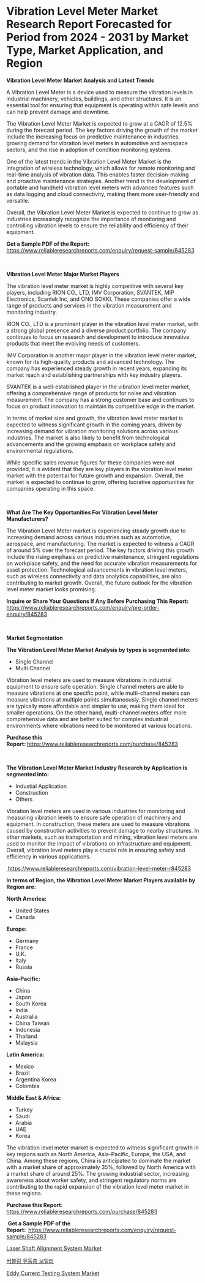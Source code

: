 <p><h1>Vibration Level Meter Market Research Report Forecasted for Period from 2024 -  2031 by Market Type, Market Application, and Region</h1></p><p><strong>Vibration Level Meter Market Analysis and Latest Trends</strong></p>
<p><p>A Vibration Level Meter is a device used to measure the vibration levels in industrial machinery, vehicles, buildings, and other structures. It is an essential tool for ensuring that equipment is operating within safe levels and can help prevent damage and downtime.</p><p>The Vibration Level Meter Market is expected to grow at a CAGR of 12.5% during the forecast period. The key factors driving the growth of the market include the increasing focus on predictive maintenance in industries, growing demand for vibration level meters in automotive and aerospace sectors, and the rise in adoption of condition monitoring systems.</p><p>One of the latest trends in the Vibration Level Meter Market is the integration of wireless technology, which allows for remote monitoring and real-time analysis of vibration data. This enables faster decision-making and proactive maintenance strategies. Another trend is the development of portable and handheld vibration level meters with advanced features such as data logging and cloud connectivity, making them more user-friendly and versatile.</p><p>Overall, the Vibration Level Meter Market is expected to continue to grow as industries increasingly recognize the importance of monitoring and controlling vibration levels to ensure the reliability and efficiency of their equipment.</p></p>
<p><strong>Get a Sample PDF of the Report:&nbsp;</strong> <a href="https://www.reliableresearchreports.com/enquiry/request-sample/845283">https://www.reliableresearchreports.com/enquiry/request-sample/845283</a></p>
<p>&nbsp;</p>
<p><strong>Vibration Level Meter Major Market Players</strong></p>
<p><p>The vibration level meter market is highly competitive with several key players, including RION CO., LTD, IMV Corporation, SVANTEK, MIP Electronics, Scantek Inc, and ONO SOKKI. These companies offer a wide range of products and services in the vibration measurement and monitoring industry.</p><p>RION CO., LTD is a prominent player in the vibration level meter market, with a strong global presence and a diverse product portfolio. The company continues to focus on research and development to introduce innovative products that meet the evolving needs of customers.</p><p>IMV Corporation is another major player in the vibration level meter market, known for its high-quality products and advanced technology. The company has experienced steady growth in recent years, expanding its market reach and establishing partnerships with key industry players.</p><p>SVANTEK is a well-established player in the vibration level meter market, offering a comprehensive range of products for noise and vibration measurement. The company has a strong customer base and continues to focus on product innovation to maintain its competitive edge in the market.</p><p>In terms of market size and growth, the vibration level meter market is expected to witness significant growth in the coming years, driven by increasing demand for vibration monitoring solutions across various industries. The market is also likely to benefit from technological advancements and the growing emphasis on workplace safety and environmental regulations.</p><p>While specific sales revenue figures for these companies were not provided, it is evident that they are key players in the vibration level meter market with the potential for future growth and expansion. Overall, the market is expected to continue to grow, offering lucrative opportunities for companies operating in this space.</p></p>
<p>&nbsp;</p>
<p><strong>What Are The Key Opportunities For Vibration Level Meter Manufacturers?</strong></p>
<p><p>The Vibration Level Meter market is experiencing steady growth due to increasing demand across various industries such as automotive, aerospace, and manufacturing. The market is expected to witness a CAGR of around 5% over the forecast period. The key factors driving this growth include the rising emphasis on predictive maintenance, stringent regulations on workplace safety, and the need for accurate vibration measurements for asset protection. Technological advancements in vibration level meters, such as wireless connectivity and data analytics capabilities, are also contributing to market growth. Overall, the future outlook for the vibration level meter market looks promising.</p></p>
<p><strong>Inquire or Share Your Questions If Any Before Purchasing This Report:</strong> <a href="https://www.reliableresearchreports.com/enquiry/pre-order-enquiry/845283">https://www.reliableresearchreports.com/enquiry/pre-order-enquiry/845283</a></p>
<p>&nbsp;</p>
<p><strong>Market Segmentation</strong></p>
<p><strong>The Vibration Level Meter Market Analysis by types is segmented into:</strong></p>
<p><ul><li>Single Channel</li><li>Multi Channel</li></ul></p>
<p><p>Vibration level meters are used to measure vibrations in industrial equipment to ensure safe operation. Single channel meters are able to measure vibrations at one specific point, while multi-channel meters can measure vibrations at multiple points simultaneously. Single channel meters are typically more affordable and simpler to use, making them ideal for smaller operations. On the other hand, multi-channel meters offer more comprehensive data and are better suited for complex industrial environments where vibrations need to be monitored at various locations.</p></p>
<p><strong>Purchase this Report:&nbsp;</strong><a href="https://www.reliableresearchreports.com/purchase/845283">https://www.reliableresearchreports.com/purchase/845283</a></p>
<p>&nbsp;</p>
<p><strong>The Vibration Level Meter Market Industry Research by Application is segmented into:</strong></p>
<p><ul><li>Industial Application</li><li>Construction</li><li>Others</li></ul></p>
<p><p>Vibration level meters are used in various industries for monitoring and measuring vibration levels to ensure safe operation of machinery and equipment. In construction, these meters are used to measure vibrations caused by construction activities to prevent damage to nearby structures. In other markets, such as transportation and mining, vibration level meters are used to monitor the impact of vibrations on infrastructure and equipment. Overall, vibration level meters play a crucial role in ensuring safety and efficiency in various applications.</p></p>
<p><a href="https://www.reliableresearchreports.com/vibration-level-meter-r845283">&nbsp;https://www.reliableresearchreports.com/vibration-level-meter-r845283</a></p>
<p><strong>In terms of Region, the Vibration Level Meter Market Players available by Region are:</strong></p>
<p>
    <p> <strong> North America: </strong>
        <ul>
            <li>United States</li>
            <li>Canada</li>
        </ul>
        </p> 
    <p> <strong> Europe: </strong>
        <ul>
            <li>Germany</li>
            <li>France</li>
            <li>U.K.</li>
            <li>Italy</li>
            <li>Russia</li>
        </ul>
        </p> 
    <p> <strong> Asia-Pacific: </strong>
        <ul>
            <li>China</li>
            <li>Japan</li>
            <li>South Korea</li>
            <li>India</li>
            <li>Australia</li>
            <li>China Taiwan</li>
            <li>Indonesia</li>
            <li>Thailand</li>
            <li>Malaysia</li>
        </ul>
        </p> 
    <p> <strong> Latin America: </strong>
        <ul>
            <li>Mexico</li>
            <li>Brazil</li>
            <li>Argentina Korea</li>
            <li>Colombia</li>
        </ul>
        </p> 
    <p> <strong> Middle East & Africa: </strong>
        <ul>
            <li>Turkey</li>
            <li>Saudi</li>
            <li>Arabia</li>
            <li>UAE</li>
            <li>Korea</li>
        </ul>
    </p>
    </p>
<p><p>The vibration level meter market is expected to witness significant growth in key regions such as North America, Asia-Pacific, Europe, the USA, and China. Among these regions, China is anticipated to dominate the market with a market share of approximately 35%, followed by North America with a market share of around 25%. The growing industrial sector, increasing awareness about worker safety, and stringent regulatory norms are contributing to the rapid expansion of the vibration level meter market in these regions.</p></p>
<p><strong>Purchase this Report: </strong><a href="https://www.reliableresearchreports.com/purchase/845283">https://www.reliableresearchreports.com/purchase/845283</a></p>
<p>&nbsp;<strong>Get a Sample PDF of the Report:&nbsp;&nbsp;</strong><a href="https://www.reliableresearchreports.com/enquiry/request-sample/845283">https://www.reliableresearchreports.com/enquiry/request-sample/845283</a></p>
<p><strong></strong></p>
<p><p><a href="https://github.com/jodemen/Market-Research-Report-List-2/blob/main/laser-shaft-alignment-system-market.md">Laser Shaft Alignment System Market</a></p><p><a href="https://github.com/wallacBahrtyinger567686/Market-Research-Report-List-1/blob/main/331958926514.md">버블링 유동층 보일러</a></p><p><a href="https://github.com/Sarissaschmalingtr6fz2739/Market-Research-Report-List-2/blob/main/eddy-current-testing-system-market.md">Eddy Current Testing System Market</a></p></p>